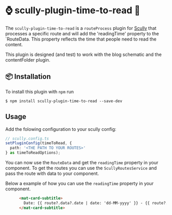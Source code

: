 # ⌚ scully-plugin-time-to-read 📖

The `scully-plugin-time-to-read` is a `routeProcess` plugin for [Scully](http://scully.io/) that processes a specific route and will add the 'readingTime' property to the `RouteData. This property reflects the time that people need to read the content.

This plugin is designed (and test) to work with the blog schematic and the contentFolder plugin. 
## 📦 Installation

To install this plugin with `npm` run

```
$ npm install scully-plugin-time-to-read --save-dev
```

## Usage

Add the folowing configuration to your scully config: 

```typescript
// scully.config.ts
setPluginConfig(timeToRead, {
  path: '<THE PATH TO YOUR ROUTES>'
} as timeToReadOptions);

```
You can now use the `RouteData` and get the `readingTime` property in your component.
To get the routes you can use the `ScullyRoutesService` and pass the route with data to your component.

Below a example of how you can use the `readingTime` property in your component.

```html
      <mat-card-subtitle>
        Date: {{ route?.data?.date | date: 'dd-MM-yyyy' }} - {{ route?.data?.readingTime | number:'1.0-0'}} min read
      </mat-card-subtitle>
```

